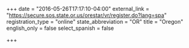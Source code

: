 +++
date = "2016-05-26T17:17:10-04:00"
external_link = "https://secure.sos.state.or.us/orestar/vr/register.do?lang=spa"
registration_type = "online"
state_abbreviation = "OR"
title = "Oregon"
english_only = false
select_spanish = false

+++
